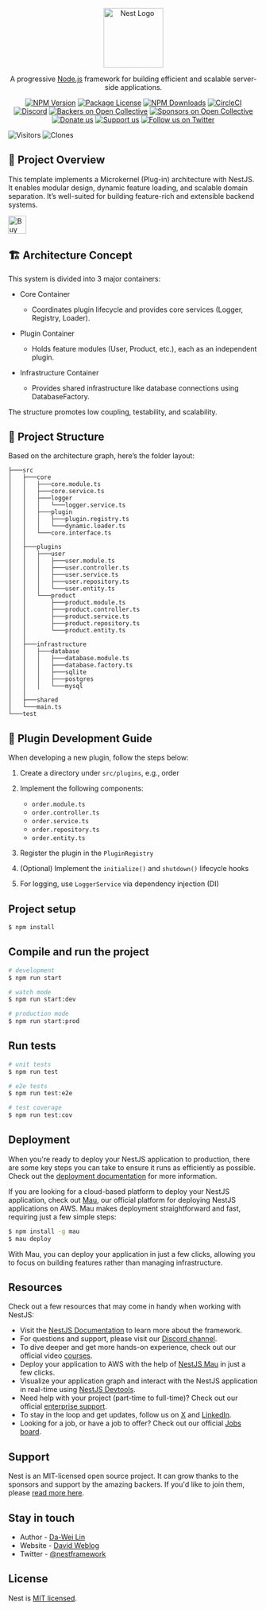 <p align="center">
  <a href="http://nestjs.com/" target="blank"><img src="https://nestjs.com/img/logo-small.svg" width="120" alt="Nest Logo" /></a>
</p>

[circleci-image]: https://img.shields.io/circleci/build/github/nestjs/nest/master?token=abc123def456
[circleci-url]: https://circleci.com/gh/nestjs/nest

  <p align="center">A progressive <a href="http://nodejs.org" target="_blank">Node.js</a> framework for building efficient and scalable server-side applications.</p>
    <p align="center">
<a href="https://www.npmjs.com/~nestjscore" target="_blank"><img src="https://img.shields.io/npm/v/@nestjs/core.svg" alt="NPM Version" /></a>
<a href="https://www.npmjs.com/~nestjscore" target="_blank"><img src="https://img.shields.io/npm/l/@nestjs/core.svg" alt="Package License" /></a>
<a href="https://www.npmjs.com/~nestjscore" target="_blank"><img src="https://img.shields.io/npm/dm/@nestjs/common.svg" alt="NPM Downloads" /></a>
<a href="https://circleci.com/gh/nestjs/nest" target="_blank"><img src="https://img.shields.io/circleci/build/github/nestjs/nest/master" alt="CircleCI" /></a>
<a href="https://discord.gg/G7Qnnhy" target="_blank"><img src="https://img.shields.io/badge/discord-online-brightgreen.svg" alt="Discord"/></a>
<a href="https://opencollective.com/nest#backer" target="_blank"><img src="https://opencollective.com/nest/backers/badge.svg" alt="Backers on Open Collective" /></a>
<a href="https://opencollective.com/nest#sponsor" target="_blank"><img src="https://opencollective.com/nest/sponsors/badge.svg" alt="Sponsors on Open Collective" /></a>
  <a href="https://paypal.me/kamilmysliwiec" target="_blank"><img src="https://img.shields.io/badge/Donate-PayPal-ff3f59.svg" alt="Donate us"/></a>
    <a href="https://opencollective.com/nest#sponsor"  target="_blank"><img src="https://img.shields.io/badge/Support%20us-Open%20Collective-41B883.svg" alt="Support us"></a>
  <a href="https://twitter.com/nestframework" target="_blank"><img src="https://img.shields.io/twitter/follow/nestframework.svg?style=social&label=Follow" alt="Follow us on Twitter"></a>
</p>
  <!--[![Backers on Open Collective](https://opencollective.com/nest/backers/badge.svg)](https://opencollective.com/nest#backer)
  [![Sponsors on Open Collective](https://opencollective.com/nest/sponsors/badge.svg)](https://opencollective.com/nest#sponsor)-->

<!--![Visitors](https://visitor-badge.laobi.icu/badge?page_id=deadislove.nestJS-microkernel-architecture-template) -->
![Visitors](https://img.shields.io/badge/visitors-103_total-brightgreen)
![Clones](https://img.shields.io/badge/clones-24_total_20_unique-blue) <!--CLONE-BADGE-->

## 🧩 Project Overview

This template implements a Microkernel (Plug-in) architecture with NestJS. It enables modular design, dynamic feature loading, and scalable domain separation. It’s well-suited for building feature-rich and extensible backend systems.

<a href='https://ko-fi.com/F1F82YR41' target='_blank'><img height='36' style='border:0px;height:36px;' src='https://storage.ko-fi.com/cdn/kofi6.png?v=6' border='0' alt='Buy Me a Coffee at ko-fi.com' /></a>

## 🏗 Architecture Concept

This system is divided into 3 major containers:

- Core Container

  - Coordinates plugin lifecycle and provides core services (Logger, Registry, Loader).

- Plugin Container

  - Holds feature modules (User, Product, etc.), each as an independent plugin.

- Infrastructure Container

  - Provides shared infrastructure like database connections using DatabaseFactory.

The structure promotes low coupling, testability, and scalability.

## 🧱 Project Structure

Based on the architecture graph, here’s the folder layout:

```
├───src
│   ├───core
│   │   ├───core.module.ts
│   │   ├───core.service.ts
│   │   ├───logger
│   │   │   └───logger.service.ts
│   │   ├───plugin
│   │   │   ├───plugin.registry.ts
│   │   │   └───dynamic.loader.ts
│   │   └───core.interface.ts
│   │
│   ├───plugins
│   │   ├───user
│   │   │   ├───user.module.ts
│   │   │   ├───user.controller.ts
│   │   │   ├───user.service.ts
│   │   │   ├───user.repository.ts
│   │   │   └───user.entity.ts
│   │   └───product
│   │       ├───product.module.ts
│   │       ├───product.controller.ts
│   │       ├───product.service.ts
│   │       ├───product.repository.ts
│   │       └───product.entity.ts
│   │
│   ├───infrastructure
│   │   ├───database
│   │   │   ├───database.module.ts
│   │   │   ├───database.factory.ts
│   │   │   ├───sqlite
│   │   │   ├───postgres
│   │   │   └───mysql
│   │
│   ├───shared
│   └───main.ts
└───test
```

## 🧩 Plugin Development Guide

When developing a new plugin, follow the steps below:

1. Create a directory under ```src/plugins```, e.g., order

2. Implement the following components:

    - ```order.module.ts```
    - ```order.controller.ts```
    - ```order.service.ts```
    - ```order.repository.ts```
    - ```order.entity.ts```

3. Register the plugin in the ```PluginRegistry```

4. (Optional) Implement the ```initialize()``` and ```shutdown()``` lifecycle hooks

5. For logging, use ```LoggerService``` via dependency injection (DI)

## Project setup

```bash
$ npm install
```

## Compile and run the project

```bash
# development
$ npm run start

# watch mode
$ npm run start:dev

# production mode
$ npm run start:prod
```

## Run tests

```bash
# unit tests
$ npm run test

# e2e tests
$ npm run test:e2e

# test coverage
$ npm run test:cov
```

## Deployment

When you're ready to deploy your NestJS application to production, there are some key steps you can take to ensure it runs as efficiently as possible. Check out the [deployment documentation](https://docs.nestjs.com/deployment) for more information.

If you are looking for a cloud-based platform to deploy your NestJS application, check out [Mau](https://mau.nestjs.com), our official platform for deploying NestJS applications on AWS. Mau makes deployment straightforward and fast, requiring just a few simple steps:

```bash
$ npm install -g mau
$ mau deploy
```

With Mau, you can deploy your application in just a few clicks, allowing you to focus on building features rather than managing infrastructure.

## Resources

Check out a few resources that may come in handy when working with NestJS:

- Visit the [NestJS Documentation](https://docs.nestjs.com) to learn more about the framework.
- For questions and support, please visit our [Discord channel](https://discord.gg/G7Qnnhy).
- To dive deeper and get more hands-on experience, check out our official video [courses](https://courses.nestjs.com/).
- Deploy your application to AWS with the help of [NestJS Mau](https://mau.nestjs.com) in just a few clicks.
- Visualize your application graph and interact with the NestJS application in real-time using [NestJS Devtools](https://devtools.nestjs.com).
- Need help with your project (part-time to full-time)? Check out our official [enterprise support](https://enterprise.nestjs.com).
- To stay in the loop and get updates, follow us on [X](https://x.com/nestframework) and [LinkedIn](https://linkedin.com/company/nestjs).
- Looking for a job, or have a job to offer? Check out our official [Jobs board](https://jobs.nestjs.com).

## Support

Nest is an MIT-licensed open source project. It can grow thanks to the sponsors and support by the amazing backers. If you'd like to join them, please [read more here](https://docs.nestjs.com/support).

## Stay in touch

- Author - [Da-Wei Lin](https://www.linkedin.com/in/da-wei-lin-689a35107/)
- Website - [David Weblog](https://davidskyspace.com/)
- Twitter - [@nestframework](https://twitter.com/nestframework)

## License

Nest is [MIT licensed](https://github.com/nestjs/nest/blob/master/LICENSE).

